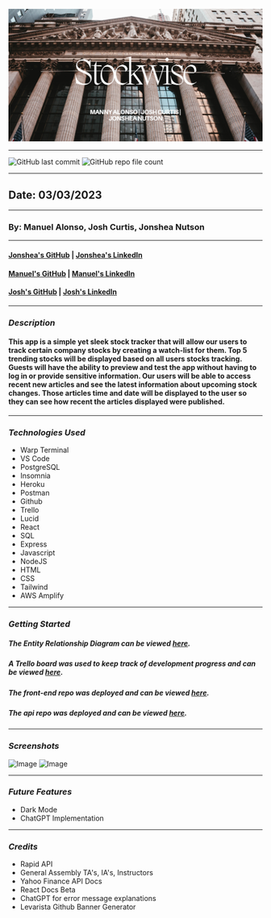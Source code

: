 ![Github Banner](/stockwise-cover.png)

---

![GitHub last commit](https://img.shields.io/github/last-commit/yuurierusan/stockwise-api)
![GitHub repo file count](https://img.shields.io/github/directory-file-count/yuurierusan/stockwise-api)

---

## Date: 03/03/2023

---

### By: Manuel Alonso, Josh Curtis, Jonshea Nutson

---

#### [Jonshea's GitHub](https://github.com/yuurierusan) | [Jonshea's LinkedIn](https://linkedin.com/jonshean)

#### [Manuel's GitHub](https://github.com/mannyaalonso) | [Manuel's LinkedIn](https://www.linkedin.com/in/mannyaalonso/)

#### [Josh's GitHub](https://github.com/jcurti2) | [Josh's LinkedIn](https://www.linkedin.com/in/josh-curtis08/)

---

### **_Description_**

#### This app is a simple yet sleek stock tracker that will allow our users to track certain company stocks by creating a watch-list for them. Top 5 trending stocks will be displayed based on all users stocks tracking. Guests will have the ability to preview and test the app without having to log in or provide sensitive information. Our users will be able to access recent new articles and see the latest information about upcoming stock changes. Those articles time and date will be displayed to the user so they can see how recent the articles displayed were published.

---

### **_Technologies Used_**

-   Warp Terminal
-   VS Code
-   PostgreSQL
-   Insomnia
-   Heroku
-   Postman
-   Github
-   Trello
-   Lucid
-   React
-   SQL
-   Express
-   Javascript
-   NodeJS
-   HTML
-   CSS
-   Tailwind
-   AWS Amplify

---

### **_Getting Started_**

##### The Entity Relationship Diagram can be viewed [here](https://lucid.app/lucidchart/315462c6-0466-440d-907f-cd580dc1488d/edit?invitationId=inv_20a33e59-ae06-4caf-9481-d88ff10fccb3).

##### A Trello board was used to keep track of development progress and can be viewed [here](https://trello.com/invite/b/06fLeV6s/ATTI27374953c40245948e35c36d9cb889a92573CD62/stocks).

##### The front-end repo was deployed and can be viewed [here](https://github.com/mannyaalonso/stockwise).

##### The api repo was deployed and can be viewed [here](https://github.com/yuurierusan/stockwise-api).

---

### **_Screenshots_**

![Image]()
![Image]()

---

### **_Future Features_**

-   Dark Mode
-   ChatGPT Implementation

---

### **_Credits_**

-   Rapid API
-   General Assembly TA's, IA's, Instructors
-   Yahoo Finance API Docs
-   React Docs Beta
-   ChatGPT for error message explanations
-   Levarista Github Banner Generator
